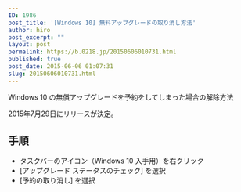 ```yaml
---
ID: 1986
post_title: '[Windows 10] 無料アップグレードの取り消し方法'
author: hiro
post_excerpt: ""
layout: post
permalink: https://b.0218.jp/20150606010731.html
published: true
post_date: 2015-06-06 01:07:31
slug: 20150606010731.html
---
```

Windows 10 の無償アップグレードを予約をしてしまった場合の解除方法

2015年7月29日にリリースが決定。
<!--more-->
<h2>手順</h2>
<ul>
  <li>タスクバーのアイコン（Windows 10 入手用）を右クリック
  <li>[アップグレード ステータスのチェック] を選択
  <li>[予約の取り消し] を選択
</ul>